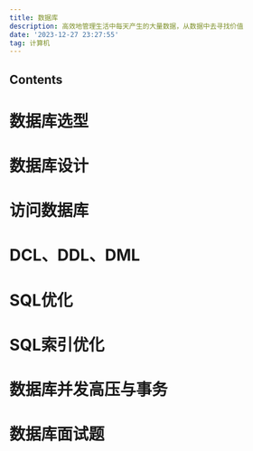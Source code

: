 ```yaml
---
title: 数据库
description: 高效地管理生活中每天产生的大量数据，从数据中去寻找价值
date: '2023-12-27 23:27:55'
tag: 计算机
---
```


## Contents

# 数据库选型

# 数据库设计

# 访问数据库

# DCL、DDL、DML

# SQL优化

# SQL索引优化

# 数据库并发高压与事务

# 数据库面试题